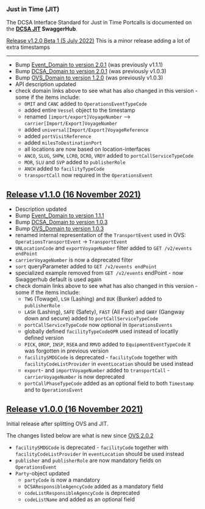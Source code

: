 ### Just in Time (JIT)

The DCSA Interface Standard for Just in Time Portcalls is documented on the **[DCSA JIT](https://app.swaggerhub.com/apis/dcsaorg/DCSA_JIT) SwaggerHub**.

<a name="v120B1"></a>[Release v1.2.0 Beta 1 (5 July 2022)](https://app.swaggerhub.com/apis/dcsaorg/DCSA_JIT/1.2.0-Beta-1)
This is a minor release adding a lot of extra timestamps

---
- Bump [Event_Domain to version 2.0.1](https://github.com/dcsaorg/DCSA-OpenAPI/tree/master/domain/event#v201) (was previously v1.1.1)
- Bump [DCSA_Domain to version 2.0.1](https://github.com/dcsaorg/DCSA-OpenAPI/tree/master/domain/dcsa#v103) (was previously v1.0.3)
- Bump [OVS_Domain to version 1.2.0](https://github.com/dcsaorg/DCSA-OpenAPI/tree/master/domain/ovs#v120) (was previously v1.0.3)
- API description updated
- check domain links above to see what has also changed in this version - some if the items include:
  - `OMIT` and `CANC` added to `OperationsEventTypeCode`
  - added entire `Vessel` object to the timestamp
  - renamed `[import/export]VoyageNumber` --> `carrier[Import/Export]VoyageNumber`
  - added `universal[Import/Export]VoyageReference`
  - added `portVisitReference`
  - added `milesToDestinationPort`
  - all locations are now based on location-interfaces
  - `ANCO`, `SLUG`, `SHPW`, `LCRO`, `DCRO`, `VRDY` added to `portCallServiceTypeCode`
  - `MOR`, `SLU` and `SVP` added to `publisherRole`
  - `ANCH` added to `facilityTypeCode`
  - `transportCall` now required in the `OperationsEvent`
  
<a name="v110"></a>[Release v1.1.0 (16 November 2021)](https://app.swaggerhub.com/apis/dcsaorg/DCSA_JIT/1.1.0)
---
- Description updated
- Bump [Event_Domain to version 1.1.1](https://github.com/dcsaorg/DCSA-OpenAPI/tree/master/domain/event#v111)
- Bump [DCSA_Domain to version 1.0.3](https://github.com/dcsaorg/DCSA-OpenAPI/tree/master/domain/dcsa#v103)
- Bump [OVS_Domain to version 1.0.3](https://github.com/dcsaorg/DCSA-OpenAPI/tree/master/domain/ovs#v103)
- renamed internal representation of the `TransportEvent` used in OVS: `OperationsTransportEvent` -> `TransportEvent`
- `UNLocationCode` and `exportVoyageNumber` filter added to `GET /v2/events endPoint`
- `carrierVoyageNumber` is now a deprecated filter
- `sort` queryParameter added to `GET /v2/events endPoint`
- specialized example removed from `GET /v2/events` endPoint - now Swaggerhub default is used again
- check domain links above to see what has also changed in this version - some if the items include:
  - `TWG` (Towage), `LSH` (Lashing) and `BUK` (Bunker) added to `publisherRole`
  - `LASH` (Lashing), `SAFE` (Safety), `FAST` (All Fast) and `GWAY` (Gangway down and secure) added to `portCallServiceTypeCode`
  - `portCallServiceTypeCode` now optional in `OperationsEvents`
  - globally defined `facilityTypeCodeOPR` used instead of locatlly defined version
  - `PICK`, `DROP`, `INSP`, `RSEA` and `RMVD` added to `EquipmentEventTypeCode` it was forgotten in previous version
  - `facilitySMDGCode` is deprecated - `facilityCode` together with `facilityCodeListProvider` in `eventLocation` should be used instead
  - `export`- and `importVoyageNumber` added to `transportCall` - `carrierVoyageNumber` is now deprecated
  - `portCallPhaseTypeCode` added as an optional field to both `Timestamp` and to `OperationsEvent`

<a name="v100"></a>[Release v1.0.0 (16 November 2021)](https://app.swaggerhub.com/apis/dcsaorg/DCSA_JIT/1.0.0)
---
Initial release after splitting OVS and JIT.

The changes listed below are what is new since [OVS 2.0.2](https://app.swaggerhub.com/apis/dcsaorg/DCSA_OVS/2.0.2)

- `facilitySMDGCode` is deprecated - `facilityCode` together with `facilityCodeListProvider` in `eventLocation` should be used instead
- `publisher` and `publisherRole` are now mandatory fields on `OperationsEvent`
- `Party`-object updated
  - `partyCode` is now a mandatory
  - `DCSAResponsibleAgencyCode` added as a mandatory field
  - `codeListResponsibleAgencyCode` is deprecated
  - `codeListName` and  added as an optional field
